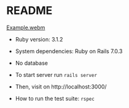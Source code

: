 # README

[Example.webm](https://user-images.githubusercontent.com/13300465/207182809-e458fe6c-a53a-4f98-80dd-645dd5baecdd.webm)




* Ruby version: 3.1.2

* System dependencies: Ruby on Rails 7.0.3

* No database

* To start server run `rails server`

* Then, visit on http://localhost:3000/

* How to run the test suite: `rspec`
